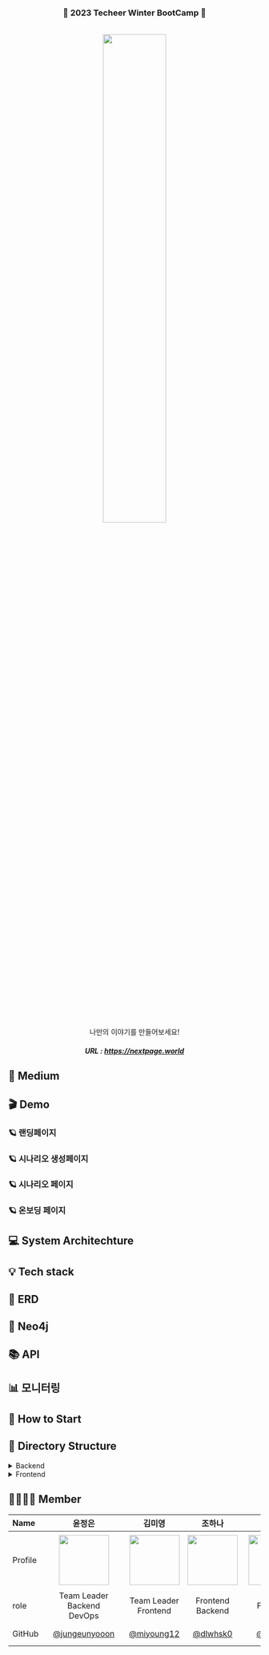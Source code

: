 ### <p align = center> 🎊 2023 Techeer Winter BootCamp 🎊 <p>
<div align=center>
<br> <image width=50%, height=50%, src="https://github.com/2023-Winter-Bootcamp-Team-J/.github/assets/113340283/0adc0909-5152-4dfc-87f2-c729f6dcc75d">

<br>나만의 이야기를 만들어보세요!
##### URL : https://nextpage.world 
</div>

## 📑 Medium

## 🎬 Demo

### 🪐 랜딩페이지

### 🪐 시나리오 생성페이지

### 🪐 시나리오 페이지

### 🪐 온보딩 페이지

## 💻 System Architechture

## 💡 Tech stack 

## 💾 ERD

## 💾 Neo4j

## 📚 API

## 📊 모니터링

## 🚀 How to Start

## 📂 Directory Structure

<details>
    <summary>Backend</summary>
<aside>

📦 backend  
┣ 📂backend
┃ ┣ 📜__init__.py 
┃ ┣ 📜asgi.py  
┃ ┣ 📜celery.py  
┃ ┣ 📜settings.py  
┃ ┣ 📜url.py  
┃ ┗ 📜wsgi.py  
┗ 📂data  
┃ ┣ 📂grafana
┃ ┗ 📂prometheus 
┗ 📂logging  
┃ ┣ 📂filebeat
┃ ┗ 📂logstash 
┗ 📂neo_db  
┃ ┣ 📂migrations   
┃ ┣ 📜__init__.py  
┃ ┣ 📜admin.py  
┃ ┣ 📜apps.py  
┃ ┣ 📜models.py  
┃ ┣ 📜serializers.py 
┃ ┣ 📜tests.py  
┃ ┗ 📜view.py  
┗ 📂story 
┃ ┣ 📂migrations   
┃ ┣ 📜__init__.py  
┃ ┣ 📜admin.py  
┃ ┣ 📜apps.py  
┃ ┣ 📜image_generation_logic.py  
┃ ┣ 📜models.py  
┃ ┣ 📜serializers.py 
┃ ┣ 📜tasks.py  
┃ ┣ 📜tests.py  
┃ ┣ 📜urls.py  
┃ ┗ 📜view.py  
┗ 📂user
┃ ┣ 📂migrations   
┃ ┣ 📜__init__.py  
┃ ┣ 📜admin.py  
┃ ┣ 📜apps.py  
┃ ┣ 📜models.py  
┃ ┣ 📜serializers.py 
┃ ┣ 📜tests.py  
┃ ┣ 📜urls.py  
┃ ┗ 📜view.py  
┣ 📜Dockerfile
┣ 📜init_data.json
┣ 📜load_neo4j_data.py
┣ 📜manage.py
┗ 📜requirements.txt

</aside>
</details>

<details>
    <summary>Frontend</summary>
<aside>

📦frontend  
┣ 📂.github  
┣ 📂public  
┗ 📂src  
┃ ┣ 📂assets  
┃ ┃ ┣ 📜lottie.json 
┃ ┃ ┗ 📜react.svg  
┃ ┣ 📂componets  
┃ ┃ ┣ 📜CreateStoryModal.tsx 
┃ ┃ ┣ 📜ForceGraph.jsx 
┃ ┃ ┣ 📜ImgCarousel.tsx 
┃ ┃ ┣ 📜Navbar.tsx
┃ ┃ ┣ 📜NicknameModal.tsx 
┃ ┃ ┣ 📜Onboarding1.tsx 
┃ ┃ ┣ 📜Onboarding2.tsx
┃ ┃ ┣ 📜Onboarding3.tsx
┃ ┃ ┣ 📜Onboarding4.tsx
┃ ┃ ┣ 📜RootModal.tsx
┃ ┃ ┣ 📜ScenarioModal.tsx
┃ ┃ ┣ 📜StoryModal.tsx
┃ ┃ ┣ 📜Swiper.tsx
┃ ┃ ┗ 📜ThreeParticles.tsx
┃ ┣ 📂pages  
┃ ┣ 📂recoil 
┃ ┃ ┗ 📜atoms.tsx 
┃ ┣ 📜App.css 
┃ ┣ 📜App.tsx  
┃ ┣ 📜index.css
┃ ┣ 📜main.css  
┗ ┗ 📜vite-env.d.ts 

</aside>
</details>

## 👨‍👩‍👧‍👧 Member

| Name  | <center>윤정은</center> | <center>김미영</center> | <center>조하나</center> | <center>김형준</center> | <center>김광현</center> | <center>이강욱</center> | 
| :----- | :---------------------------------------: |:----------------------------------:| :---------------------------------------: | :----------------------------------------: | :-----------------------------------: | :---------------------------------------: | 
| Profile | <center> <img width="100px" height="100px" src="https://github.com/2023-Winter-Bootcamp-Team-J/.github/assets/113340283/b07082d0-28f9-442a-9e8d-d46aeed4f9d4" /> </center>|<center><img width="100px" height="100px" src="https://github.com/2023-Winter-Bootcamp-Team-J/.github/assets/113340283/3b98a629-93fa-4794-9840-b2b1092796a5" /></center>|<center><img width="100px" height="100px" src="조하나이미지"/></center>|<center><img width="100px" height="100px" src="https://github.com/2023-Winter-Bootcamp-Team-J/.github/assets/113340283/758a3b80-a12e-4ee2-9396-b82bc902e99b" /></center>|<center><img width="100px" height="100px" src="https://github.com/2023-Winter-Bootcamp-Team-J/.github/assets/113340283/c6fbcf04-d2a6-47ed-9cb5-2d69533e4058" /></center>|<center><img width="110px" height="110px" src="https://github.com/2023-Winter-Bootcamp-Team-J/.github/assets/113340283/c838e8be-b676-411e-9b48-c096e54dca7a" />|<center>
| role    | <center> Team Leader <br> Backend <br> DevOps </center>   | <center> Team Leader <br> Frontend </center>  | <center> Frontend <br> Backend </center>  | <center> Frontend </center> | <center> Backend <br> DevOps </center> | <center> Backend <br> DevOps </center>  | 
GitHub | <center>&nbsp;&nbsp;&nbsp;[@jungeunyooon](https://github.com/jungeunyooon)&nbsp;&nbsp;&nbsp;</center> | <center>[@miyoung12](https://github.com/miyoung12)</center>| <center>[@dlwhsk0](https://github.com/dlwhsk0)</center>| <center>&nbsp;&nbsp;&nbsp;&nbsp;&nbsp;[@brojj22](https://github.com/brojj22)&nbsp;&nbsp;&nbsp;&nbsp;&nbsp;</center> | <center>[@Gwanghyeon-k](https://github.com/Gwanghyeon-k)</center> | <center>&nbsp;&nbsp;&nbsp;&nbsp;[@kanguk01](https://github.com/kanguk01)&nbsp;&nbsp;&nbsp;&nbsp;</center> | 




</div>

